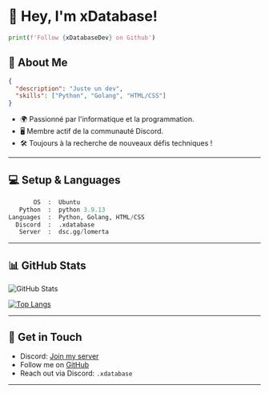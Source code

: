 # 👋 Hey, I'm xDatabase!

```python
print(f'Follow {xDatabaseDev} on Github')
```

## 🚀 About Me

```json
{
  "description": "Juste un dev",
  "skills": ["Python", "Golang", "HTML/CSS"]
}
```

- 🌍 Passionné par l'informatique et la programmation.
- 🖥️ Membre actif de la communauté Discord.
- 🛠️ Toujours à la recherche de nouveaux défis techniques !

---

## 💻 Setup & Languages

```python
       OS  :  Ubuntu
   Python  :  python 3.9.13
Languages  :  Python, Golang, HTML/CSS
  Discord  :  .xdatabase
   Server  :  dsc.gg/lomerta
```

---

## 📊 GitHub Stats

![GitHub Stats](https://github-readme-stats.vercel.app/api?username=xDatabaseDev&show_icons=true&theme=radical)

[![Top Langs](https://github-readme-stats.vercel.app/api/top-langs/?username=xDatabaseDev&layout=compact&theme=radical)](https://github.com/anuraghazra/github-readme-stats)

---

## 🔗 Get in Touch

- Discord: [Join my server](https://dsc.gg/lomerta)
- Follow me on [GitHub](https://github.com/xDatabaseDev)
- Reach out via Discord: `.xdatabase`

---
